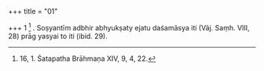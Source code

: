 +++
title = "01"

+++
1 [^1] . Soṣyantīm adbhir abhyukṣaty ejatu daśamāsya iti (Vāj. Saṃh. VIII, 28) prāg yasyai to iti (ibid. 29).


[^1]:  16, 1. Śatapatha Brāhmaṇa XIV, 9, 4, 22.

